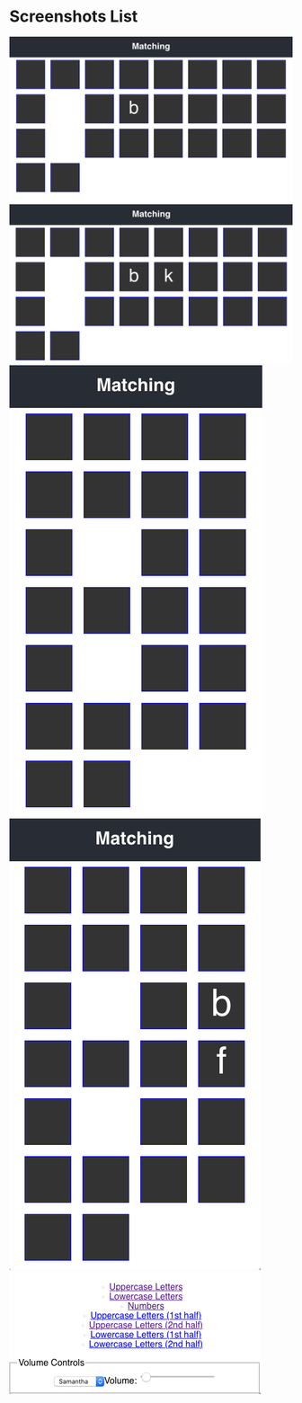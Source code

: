 Screenshots List
================

<img src="https://raw.githubusercontent.com/jamiely/react-matching/master/docs/screenshots/match1.png" alt="Matching Grid">
<img src="https://raw.githubusercontent.com/jamiely/react-matching/master/docs/screenshots/match2.png" alt="Matching Grid">
<img src="https://raw.githubusercontent.com/jamiely/react-matching/master/docs/screenshots/match3.png" alt="Matching Grid">
<img src="https://raw.githubusercontent.com/jamiely/react-matching/master/docs/screenshots/match4.png" alt="Matching Grid">
<img src="https://raw.githubusercontent.com/jamiely/react-matching/master/docs/screenshots/controls1.png" alt="Game Controls">